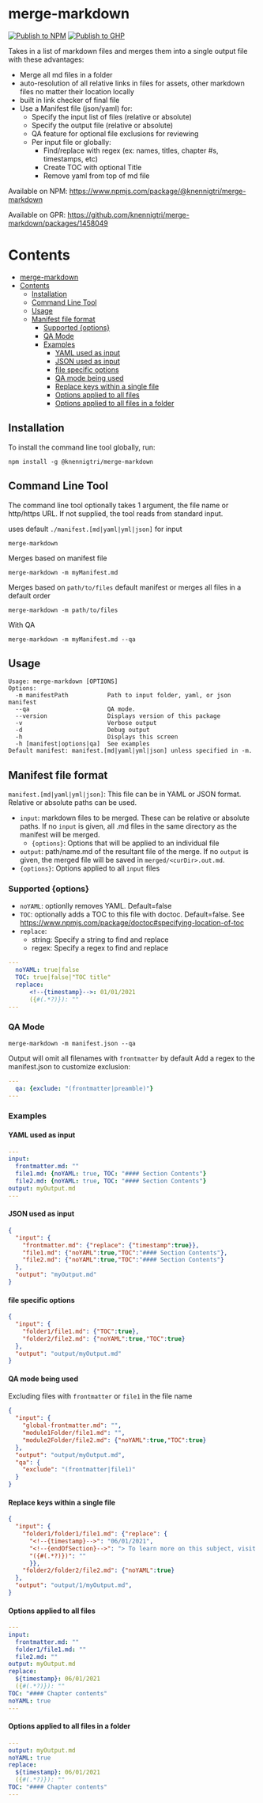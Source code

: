 # merge-markdown 
[![Publish to NPM](https://github.com/knennigtri/merge-markdown/actions/workflows/npm-publish.yml/badge.svg)](https://github.com/knennigtri/merge-markdown/actions/workflows/npm-publish.yml) [![Publish to GHP](https://github.com/knennigtri/merge-markdown/actions/workflows/ghp-publish.yml/badge.svg)](https://github.com/knennigtri/merge-markdown/actions/workflows/ghp-publish.yml)

Takes in a list of markdown files and merges them into a single output file with these advantages:
* Merge all md files in a folder
* auto-resolution of all relative links in files for assets, other markdown files no matter their location locally
* built in link checker of final file
* Use a Manifest file (json/yaml) for:
  * Specify the input list of files (relative or absolute)
  * Specify the output file (relative or absolute)
  * QA feature for optional file exclusions for reviewing
  * Per input file or globally:
    * Find/replace with regex (ex: names, titles, chapter #s, timestamps, etc)
    * Create TOC with optional Title
    * Remove yaml from top of md file


Available on NPM: https://www.npmjs.com/package/@knennigtri/merge-markdown

Available on GPR: https://github.com/knennigtri/merge-markdown/packages/1458049 

<!-- START doctoc generated TOC please keep comment here to allow auto update -->
<!-- DON'T EDIT THIS SECTION, INSTEAD RE-RUN doctoc TO UPDATE -->
# Contents

- [merge-markdown](#merge-markdown)
- [Contents](#contents)
  - [Installation](#installation)
  - [Command Line Tool](#command-line-tool)
  - [Usage](#usage)
  - [Manifest file format](#manifest-file-format)
    - [Supported {options}](#supported-options)
    - [QA Mode](#qa-mode)
    - [Examples](#examples)
      - [YAML used as input](#yaml-used-as-input)
      - [JSON used as input](#json-used-as-input)
      - [file specific options](#file-specific-options)
      - [QA mode being used](#qa-mode-being-used)
      - [Replace keys within a single file](#replace-keys-within-a-single-file)
      - [Options applied to all files](#options-applied-to-all-files)
      - [Options applied to all files in a folder](#options-applied-to-all-files-in-a-folder)

<!-- END doctoc generated TOC please keep comment here to allow auto update -->

## Installation
To install the command line tool globally, run:

```shell
npm install -g @knennigtri/merge-markdown
```

## Command Line Tool

The command line tool optionally takes 1 argument, the file name or http/https URL.
If not supplied, the tool reads from standard input.

uses default `./manifest.[md|yaml|yml|json]` for input
```shell
merge-markdown
```
Merges based on manifest file
```shell
merge-markdown -m myManifest.md
```
Merges based on `path/to/files` default manifest or merges all files in a default order
```shell
merge-markdown -m path/to/files
```
With QA
```shell
merge-markdown -m myManifest.md --qa
```

## Usage
```shell
Usage: merge-markdown [OPTIONS]
Options:
  -m manifestPath           Path to input folder, yaml, or json manifest
  --qa                      QA mode.
  --version                 Displays version of this package
  -v                        Verbose output
  -d                        Debug output
  -h                        Displays this screen
  -h [manifest|options|qa]  See examples
Default manifest: manifest.[md|yaml|yml|json] unless specified in -m. 
```

## Manifest file format

`manifest.[md|yaml|yml|json]`:
This file can be in YAML or JSON format. Relative or absolute paths can be used.

* `input`: markdown files to be merged. These can be relative or absolute paths. If no `input` is given, all .md files in the same directory as the manifest will be merged.
  * `{options}`: Options that will be applied to an individual file
* `output`: path/name.md of the resultant file of the merge. If no  `output` is given, the merged file will be saved in `merged/<curDir>.out.md`.
* `{options}`: Options applied to all `input` files

### Supported {options}
* `noYAML`: optionlly removes YAML. Default=false
* `TOC`: optionally adds a TOC to this file with doctoc. Default=false. See https://www.npmjs.com/package/doctoc#specifying-location-of-toc 
* `replace`:
  * string: Specify a string to find and replace
  * regex: Specify a regex to find and replace
```yaml
---
  noYAML: true|false
  TOC: true|false|"TOC title"
  replace:
      <!--{timestamp}-->: 01/01/2021
      ({#(.*?)}): ""                  
---
```
### QA Mode
```shell
merge-markdown -m manifest.json --qa
```
Output will omit all filenames with `frontmatter` by default
Add a regex to the manifest.json to customize exclusion:
```yaml
---
  qa: {exclude: "(frontmatter|preamble)"}
---
```

### Examples

#### YAML used as input
```yaml
---
input:
  frontmatter.md: ""
  file1.md: {noYAML: true, TOC: "#### Section Contents"}
  file2.md: {noYAML: true, TOC: "#### Section Contents"}
output: myOutput.md
---
```
#### JSON used as input
```json
{
  "input": {
    "frontmatter.md": {"replace": {"timestamp":true}},
    "file1.md": {"noYAML":true,"TOC":"#### Section Contents"},
    "file2.md": {"noYAML":true,"TOC":"#### Section Contents"}
  },
  "output": "myOutput.md"
}
```
#### file specific options
```json
{
  "input": {
    "folder1/file1.md": {"TOC":true},
    "folder2/file2.md": {"noYAML":true,"TOC":true}
  },
  "output": "output/myOutput.md"
}
```
#### QA mode being used
Excluding files with `frontmatter` or `file1` in the file name
```json
{
  "input": {
    "global-frontmatter.md": "",
    "module1Folder/file1.md": "",
    "module2Folder/file2.md": {"noYAML":true,"TOC":true}
  },
  "output": "output/myOutput.md",
  "qa": {
    "exclude": "(frontmatter|file1)"
  }
}
```
#### Replace keys within a single file
```json
{
  "input": {
    "folder1/folder1/file1.md": {"replace": {
      "<!--{timestamp}-->": "06/01/2021",
      "<!--{endOfSection}-->": "> To learn more on this subject, visit: www.example.com",
      "({#(.*?)})": ""
      }},
    "folder2/folder2/file2.md": {"noYAML":true}
  },
  "output": "output/1/myOutput.md",
}
```
#### Options applied to all files
```yaml
---
input:
  frontmatter.md: ""
  folder1/file1.md: ""
  file2.md: ""
output: myOutput.md
replace:
  ${timestamp}: 06/01/2021
  ({#(.*?)}): ""
TOC: "#### Chapter contents"
noYAML: true
---
```
#### Options applied to all files in a folder
```yaml
---
output: myOutput.md
noYAML: true
replace:
  ${timestamp}: 06/01/2021
  ({#(.*?)}): ""
TOC: "#### Chapter contents"
---
```